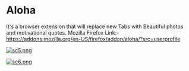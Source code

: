 # Aloha
It's a browser extension that will replace new Tabs with Beautiful photos and motivational quotes.
Mozilla Firefox Link:- https://addons.mozilla.org/en-US/firefox/addon/aloha/?src=userprofile

[![sc5.png](https://s9.postimg.org/tu23306wf/sc5.png)](https://postimg.org/image/cgrso5bl7/)

[![sc6.png](https://s9.postimg.org/u6th97zgv/sc6.png)](https://postimg.org/image/ovekoide3/)

